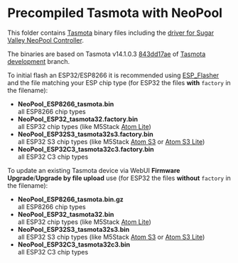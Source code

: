 # Precompiled Tasmota with NeoPool

This folder contains [Tasmota](https://github.com/arendst/Tasmota) binary files including the [driver for Sugar Valley NeoPool Controller](https://tasmota.github.io/docs/NeoPool/).

The binaries are based on Tasmota v14.1.0.3 [843dd17ae](https://github.com/arendst/Tasmota/tree/843dd17aecf37d417f302daf45512ba6aa1e9e38) of [Tasmota development](https://github.com/arendst/Tasmota/tree/development) branch.

To initial flash an ESP32/ESP8266 it is recommended using [ESP_Flasher](https://github.com/Jason2866/ESP_Flasher) and the file matching your ESP chip type (for ESP32 the files **with** `factory` in the filename):

- **NeoPool_ESP8266_tasmota.bin**  
all ESP8266 chip types
- **NeoPool_ESP32_tasmota32.factory.bin**  
all ESP32 chip types (like M5Stack [Atom Lite](https://docs.m5stack.com/en/core/ATOM%20Lite))
- **NeoPool_ESP32S3_tasmota32s3.factory.bin**  
all ESP32 S3 chip types (like M5Stack [Atom S3](https://docs.m5stack.com/en/core/AtomS3) or [Atom S3 Lite](https://docs.m5stack.com/en/core/AtomS3%20Lite))
- **NeoPool_ESP32C3_tasmota32c3.factory.bin**  
all ESP32 C3 chip types

To update an existing Tasmota device via WebUI **Firmware Upgrade**/**Upgrade by file upload** use  (for ESP32 the files **without** `factory` in the filename):

- **NeoPool_ESP8266_tasmota.bin.gz**  
all ESP8266 chip types
- **NeoPool_ESP32_tasmota32.bin**  
all ESP32 chip types (like M5Stack [Atom Lite](https://docs.m5stack.com/en/core/ATOM%20Lite))
- **NeoPool_ESP32S3_tasmota32s3.bin**  
all ESP32 S3 chip types (like M5Stack [Atom S3](https://docs.m5stack.com/en/core/AtomS3) or [Atom S3 Lite](https://docs.m5stack.com/en/core/AtomS3%20Lite))
- **NeoPool_ESP32C3_tasmota32c3.bin**  
all ESP32 C3 chip types

